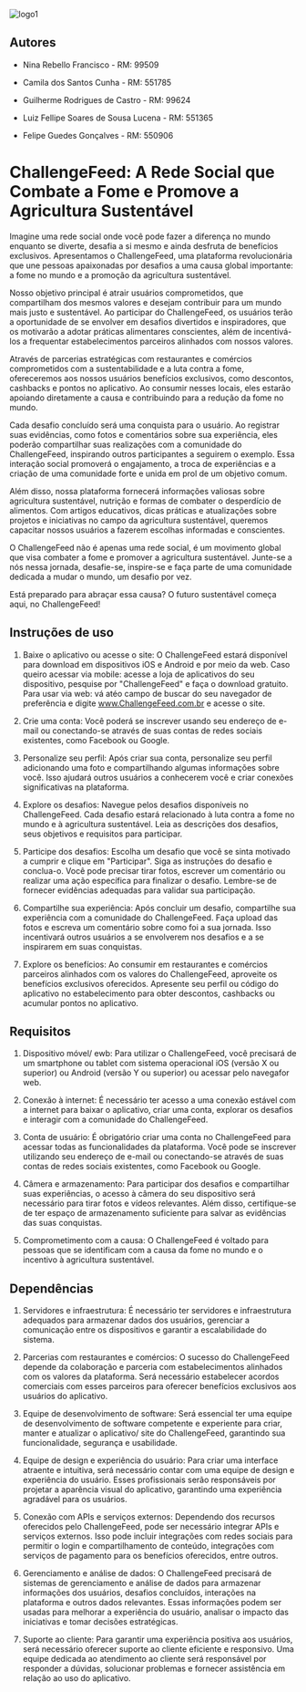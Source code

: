 
![logo1](https://github.com/ninarebello/GlobalSolution/assets/126873348/0265cdb8-219e-469d-b236-4dd7ca6ed8c8)


## Autores

- Nina Rebello Francisco - RM: 99509

- Camila dos Santos Cunha - RM: 551785

- Guilherme Rodrigues de Castro - RM: 99624

- Luiz Fellipe Soares de Sousa Lucena - RM: 551365

- Felipe Guedes Gonçalves - RM: 550906


# ChallengeFeed: A Rede Social que Combate a Fome e Promove a Agricultura Sustentável

Imagine uma rede social onde você pode fazer a diferença no mundo enquanto se diverte, desafia a si mesmo e ainda desfruta de benefícios exclusivos. Apresentamos o ChallengeFeed, uma plataforma revolucionária que une pessoas apaixonadas por desafios a uma causa global importante: a fome no mundo e a promoção da agricultura sustentável.

Nosso objetivo principal é atrair usuários comprometidos, que compartilham dos mesmos valores e desejam contribuir para um mundo mais justo e sustentável. Ao participar do ChallengeFeed, os usuários terão a oportunidade de se envolver em desafios divertidos e inspiradores, que os motivarão a adotar práticas alimentares conscientes, além de incentivá-los a frequentar estabelecimentos parceiros alinhados com nossos valores.

Através de parcerias estratégicas com restaurantes e comércios comprometidos com a sustentabilidade e a luta contra a fome, ofereceremos aos nossos usuários benefícios exclusivos, como descontos, cashbacks e pontos no aplicativo. Ao consumir nesses locais, eles estarão apoiando diretamente a causa e contribuindo para a redução da fome no mundo.

Cada desafio concluído será uma conquista para o usuário. Ao registrar suas evidências, como fotos e comentários sobre sua experiência, eles poderão compartilhar suas realizações com a comunidade do ChallengeFeed, inspirando outros participantes a seguirem o exemplo. Essa interação social promoverá o engajamento, a troca de experiências e a criação de uma comunidade forte e unida em prol de um objetivo comum.

Além disso, nossa plataforma fornecerá informações valiosas sobre agricultura sustentável, nutrição e formas de combater o desperdício de alimentos. Com artigos educativos, dicas práticas e atualizações sobre projetos e iniciativas no campo da agricultura sustentável, queremos capacitar nossos usuários a fazerem escolhas informadas e conscientes.

O ChallengeFeed não é apenas uma rede social, é um movimento global que visa combater a fome e promover a agricultura sustentável. Junte-se a nós nessa jornada, desafie-se, inspire-se e faça parte de uma comunidade dedicada a mudar o mundo, um desafio por vez.

Está preparado para abraçar essa causa? O futuro sustentável começa aqui, no ChallengeFeed!


## Instruções de uso

1. Baixe o aplicativo ou acesse o site: O ChallengeFeed estará disponível para download em dispositivos iOS e Android e por meio da web. Caso queiro acessar via mobile: acesse a loja de aplicativos do seu dispositivo, pesquise por "ChallengeFeed" e faça o download gratuito.
Para usar via web: vá atéo campo de buscar do seu navegador de preferência e digite www.ChallengeFeed.com.br e acesse o site.

2. Crie uma conta: Você poderá se inscrever usando seu endereço de e-mail ou conectando-se através de suas contas de redes sociais existentes, como Facebook ou Google.

3. Personalize seu perfil: Após criar sua conta, personalize seu perfil adicionando uma foto e compartilhando algumas informações sobre você. Isso ajudará outros usuários a conhecerem você e criar conexões significativas na plataforma.

4. Explore os desafios: Navegue pelos desafios disponíveis no ChallengeFeed. Cada desafio estará relacionado à luta contra a fome no mundo e à agricultura sustentável. Leia as descrições dos desafios, seus objetivos e requisitos para participar.

5. Participe dos desafios: Escolha um desafio que você se sinta motivado a cumprir e clique em "Participar". Siga as instruções do desafio e conclua-o. Você pode precisar tirar fotos, escrever um comentário ou realizar uma ação específica para finalizar o desafio. Lembre-se de fornecer evidências adequadas para validar sua participação.

6. Compartilhe sua experiência: Após concluir um desafio, compartilhe sua experiência com a comunidade do ChallengeFeed. Faça upload das fotos e escreva um comentário sobre como foi a sua jornada. Isso incentivará outros usuários a se envolverem nos desafios e a se inspirarem em suas conquistas.

7. Explore os benefícios: Ao consumir em restaurantes e comércios parceiros alinhados com os valores do ChallengeFeed, aproveite os benefícios exclusivos oferecidos. Apresente seu perfil ou código do aplicativo no estabelecimento para obter descontos, cashbacks ou acumular pontos no aplicativo.


## Requisitos

1. Dispositivo móvel/ ewb: Para utilizar o ChallengeFeed, você precisará de um smartphone ou tablet com sistema operacional iOS (versão X ou superior) ou Android (versão Y ou superior) ou acessar pelo navegafor web.


2. Conexão à internet: É necessário ter acesso a uma conexão estável com a internet para baixar o aplicativo, criar uma conta, explorar os desafios e interagir com a comunidade do ChallengeFeed.

3. Conta de usuário: É obrigatório criar uma conta no ChallengeFeed para acessar todas as funcionalidades da plataforma. Você pode se inscrever utilizando seu endereço de e-mail ou conectando-se através de suas contas de redes sociais existentes, como Facebook ou Google.

4. Câmera e armazenamento: Para participar dos desafios e compartilhar suas experiências, o acesso à câmera do seu dispositivo será necessário para tirar fotos e vídeos relevantes. Além disso, certifique-se de ter espaço de armazenamento suficiente para salvar as evidências das suas conquistas.

5. Comprometimento com a causa: O ChallengeFeed é voltado para pessoas que se identificam com a causa da fome no mundo e o incentivo à agricultura sustentável.


## Dependências

1. Servidores e infraestrutura: É necessário ter servidores e infraestrutura adequados para armazenar dados dos usuários, gerenciar a comunicação entre os dispositivos e garantir a escalabilidade do sistema.

2. Parcerias com restaurantes e comércios: O sucesso do ChallengeFeed depende da colaboração e parceria com estabelecimentos alinhados com os valores da plataforma. Será necessário estabelecer acordos comerciais com esses parceiros para oferecer benefícios exclusivos aos usuários do aplicativo.

3. Equipe de desenvolvimento de software: Será essencial ter uma equipe de desenvolvimento de software competente e experiente para criar, manter e atualizar o aplicativo/ site do ChallengeFeed, garantindo sua funcionalidade, segurança e usabilidade.

4. Equipe de design e experiência do usuário: Para criar uma interface atraente e intuitiva, será necessário contar com uma equipe de design e experiência do usuário. Esses profissionais serão responsáveis por projetar a aparência visual do aplicativo, garantindo uma experiência agradável para os usuários.

5. Conexão com APIs e serviços externos: Dependendo dos recursos oferecidos pelo ChallengeFeed, pode ser necessário integrar APIs e serviços externos. Isso pode incluir integrações com redes sociais para permitir o login e compartilhamento de conteúdo, integrações com serviços de pagamento para os benefícios oferecidos, entre outros.

6. Gerenciamento e análise de dados: O ChallengeFeed precisará de sistemas de gerenciamento e análise de dados para armazenar informações dos usuários, desafios concluídos, interações na plataforma e outros dados relevantes. Essas informações podem ser usadas para melhorar a experiência do usuário, analisar o impacto das iniciativas e tomar decisões estratégicas.

7. Suporte ao cliente: Para garantir uma experiência positiva aos usuários, será necessário oferecer suporte ao cliente eficiente e responsivo. Uma equipe dedicada ao atendimento ao cliente será responsável por responder a dúvidas, solucionar problemas e fornecer assistência em relação ao uso do aplicativo.

